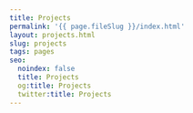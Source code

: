 ```yaml
---
title: Projects
permalink: '{{ page.fileSlug }}/index.html'
layout: projects.html
slug: projects
tags: pages
seo:
  noindex: false
  title: Projects
  og:title: Projects
  twitter:title: Projects
---
```



